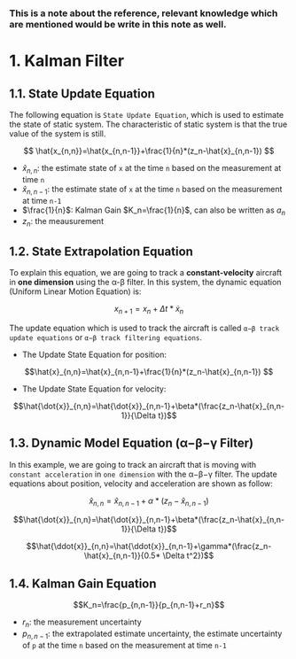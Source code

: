 ### This is a note about the reference, relevant knowledge which are mentioned would be write in this note as well. 

# 1. Kalman Filter
## 1.1. State Update Equation
The following equation is `State Update Equation`, which is used to estimate the state of static system. The characteristic of static system is that the true value of the system is still.

$$
\hat{x_{n,n}}=\hat{x_{n,n-1}}+\frac{1}{n}*(z_n-\hat{x}_{n,n-1})
$$

+ $\hat{x}_{n,n}$: the estimate state of `x` at the time `n` based on the measurement at time `n`
+ $\hat{x}_{n,n-1}$: the estimate state of `x` at the time `n` based on the measurement at time `n-1`
+ $\frac{1}{n}$: Kalman Gain $K_n=\frac{1}{n}$, can also be written as $a_n$
+ $z_n$: the meausurement

## 1.2. State Extrapolation Equation
To explain this equation, we are going to track a **constant-velocity** aircraft in **one dimension** using the α-β filter. In this system, the dynamic equation (Uniform Linear Motion Equation) is:

$$
x_{n+1}=x_{n}+\Delta t*\dot{x}_n
$$ 

The update equation which is used to track the aircraft is called `α−β track update equations` or `α−β track filtering equations`.

+ The Update State Equation for position:

$$\hat{x}_{n,n}=\hat{x}_{n,n-1}+\frac{1}{n}*(z_n-\hat{x}_{n,n-1})  $$
  
+ The Update State Equation for velocity:
  
$$\hat{\dot{x}}_{n,n}=\hat{\dot{x}}_{n,n-1}+\beta*(\frac{z_n-\hat{x}_{n,n-1}}{\Delta t})$$

## 1.3. Dynamic Model Equation (α−β−γ Filter)
In this example, we are going to track an aircraft that is moving with `constant acceleration` in `one dimension` with the α−β−γ filter. The update equations about position, velocity and acceleration are shown as follow: 

$$\hat{x}_{n,n}=\hat{x}_{n,n-1}+\alpha*(z_n-\hat{x}_{n,n-1})$$

$$\hat{\dot{x}}_{n,n}=\hat{\dot{x}}_{n,n-1}+\beta*(\frac{z_n-\hat{x}_{n,n-1}}{\Delta t})$$

$$\hat{\ddot{x}}_{n,n}=\hat{\ddot{x}}_{n,n-1}+\gamma*(\frac{z_n-\hat{x}_{n,n-1}}{0.5* \Delta t^2})$$

## 1.4. Kalman Gain Equation

$$K_n=\frac{p_{n,n-1}}{p_{n,n-1}+r_n}$$

+ $r_n$: the measurement uncertainty
+ $p_{n,n-1}$: the extrapolated estimate uncertainty,  the estimate uncertainty of `p` at the time `n` based on the measurement at time `n-1`



